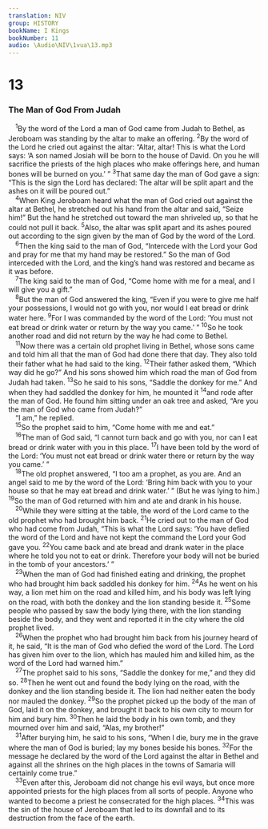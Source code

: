 ```yaml
---
translation: NIV
group: HISTORY
bookName: I Kings 
bookNumber: 11
audio: \Audio\NIV\1vua\13.mp3
---
```


<div class="title"><h1>13</h1><h3>The Man of God From Judah </h3></div>
<span class="verse 1vua_13_1"> <sup>1</sup>By the word of the Lord a man of God came from Judah to Bethel, as Jeroboam was standing by the altar to make an offering. </span>
<span class="verse 1vua_13_2"><sup>2</sup>By the word of the Lord he cried out against the altar: “Altar, altar! This is what the Lord says: ‘A son named Josiah will be born to the house of David. On you he will sacrifice the priests of the high places who make offerings here, and human bones will be burned on you.’ ” </span>
<span class="verse 1vua_13_3"><sup>3</sup>That same day the man of God gave a sign: “This is the sign the Lord has declared: The altar will be split apart and the ashes on it will be poured out.” <br/></span>
<span class="verse 1vua_13_4"> <sup>4</sup>When King Jeroboam heard what the man of God cried out against the altar at Bethel, he stretched out his hand from the altar and said, “Seize him!” But the hand he stretched out toward the man shriveled up, so that he could not pull it back. </span>
<span class="verse 1vua_13_5"><sup>5</sup>Also, the altar was split apart and its ashes poured out according to the sign given by the man of God by the word of the Lord. <br/></span>
<span class="verse 1vua_13_6"> <sup>6</sup>Then the king said to the man of God, “Intercede with the Lord your God and pray for me that my hand may be restored.” So the man of God interceded with the Lord, and the king’s hand was restored and became as it was before. <br/></span>
<span class="verse 1vua_13_7"> <sup>7</sup>The king said to the man of God, “Come home with me for a meal, and I will give you a gift.” <br/></span>
<span class="verse 1vua_13_8"> <sup>8</sup>But the man of God answered the king, “Even if you were to give me half your possessions, I would not go with you, nor would I eat bread or drink water here. </span>
<span class="verse 1vua_13_9"><sup>9</sup>For I was commanded by the word of the Lord: ‘You must not eat bread or drink water or return by the way you came.’ ” </span>
<span class="verse 1vua_13_10"><sup>10</sup>So he took another road and did not return by the way he had come to Bethel. <br/></span>
<span class="verse 1vua_13_11"> <sup>11</sup>Now there was a certain old prophet living in Bethel, whose sons came and told him all that the man of God had done there that day. They also told their father what he had said to the king. </span>
<span class="verse 1vua_13_12"><sup>12</sup>Their father asked them, “Which way did he go?” And his sons showed him which road the man of God from Judah had taken. </span>
<span class="verse 1vua_13_13"><sup>13</sup>So he said to his sons, “Saddle the donkey for me.” And when they had saddled the donkey for him, he mounted it </span>
<span class="verse 1vua_13_14"><sup>14</sup>and rode after the man of God. He found him sitting under an oak tree and asked, “Are you the man of God who came from Judah?” <br/> “I am,” he replied. <br/></span>
<span class="verse 1vua_13_15"> <sup>15</sup>So the prophet said to him, “Come home with me and eat.” <br/></span>
<span class="verse 1vua_13_16"> <sup>16</sup>The man of God said, “I cannot turn back and go with you, nor can I eat bread or drink water with you in this place. </span>
<span class="verse 1vua_13_17"><sup>17</sup>I have been told by the word of the Lord: ‘You must not eat bread or drink water there or return by the way you came.’ ” <br/></span>
<span class="verse 1vua_13_18"> <sup>18</sup>The old prophet answered, “I too am a prophet, as you are. And an angel said to me by the word of the Lord: ‘Bring him back with you to your house so that he may eat bread and drink water.’ ” (But he was lying to him.) </span>
<span class="verse 1vua_13_19"><sup>19</sup>So the man of God returned with him and ate and drank in his house. <br/></span>
<span class="verse 1vua_13_20"> <sup>20</sup>While they were sitting at the table, the word of the Lord came to the old prophet who had brought him back. </span>
<span class="verse 1vua_13_21"><sup>21</sup>He cried out to the man of God who had come from Judah, “This is what the Lord says: ‘You have defied the word of the Lord and have not kept the command the Lord your God gave you. </span>
<span class="verse 1vua_13_22"><sup>22</sup>You came back and ate bread and drank water in the place where he told you not to eat or drink. Therefore your body will not be buried in the tomb of your ancestors.’ ” <br/></span>
<span class="verse 1vua_13_23"> <sup>23</sup>When the man of God had finished eating and drinking, the prophet who had brought him back saddled his donkey for him. </span>
<span class="verse 1vua_13_24"><sup>24</sup>As he went on his way, a lion met him on the road and killed him, and his body was left lying on the road, with both the donkey and the lion standing beside it. </span>
<span class="verse 1vua_13_25"><sup>25</sup>Some people who passed by saw the body lying there, with the lion standing beside the body, and they went and reported it in the city where the old prophet lived. <br/></span>
<span class="verse 1vua_13_26"> <sup>26</sup>When the prophet who had brought him back from his journey heard of it, he said, “It is the man of God who defied the word of the Lord. The Lord has given him over to the lion, which has mauled him and killed him, as the word of the Lord had warned him.” <br/></span>
<span class="verse 1vua_13_27"> <sup>27</sup>The prophet said to his sons, “Saddle the donkey for me,” and they did so. </span>
<span class="verse 1vua_13_28"><sup>28</sup>Then he went out and found the body lying on the road, with the donkey and the lion standing beside it. The lion had neither eaten the body nor mauled the donkey. </span>
<span class="verse 1vua_13_29"><sup>29</sup>So the prophet picked up the body of the man of God, laid it on the donkey, and brought it back to his own city to mourn for him and bury him. </span>
<span class="verse 1vua_13_30"><sup>30</sup>Then he laid the body in his own tomb, and they mourned over him and said, “Alas, my brother!” <br/></span>
<span class="verse 1vua_13_31"> <sup>31</sup>After burying him, he said to his sons, “When I die, bury me in the grave where the man of God is buried; lay my bones beside his bones. </span>
<span class="verse 1vua_13_32"><sup>32</sup>For the message he declared by the word of the Lord against the altar in Bethel and against all the shrines on the high places in the towns of Samaria will certainly come true.” <br/></span>
<span class="verse 1vua_13_33"> <sup>33</sup>Even after this, Jeroboam did not change his evil ways, but once more appointed priests for the high places from all sorts of people. Anyone who wanted to become a priest he consecrated for the high places. </span>
<span class="verse 1vua_13_34"><sup>34</sup>This was the sin of the house of Jeroboam that led to its downfall and to its destruction from the face of the earth. <br/></span>

